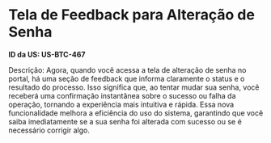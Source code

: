 # Tela de Feedback para Alteração de Senha

**ID da US: US-BTC-467**

Descrição: Agora, quando você acessa a tela de alteração de senha no portal, há uma seção de feedback que informa claramente o status e o resultado do processo. Isso significa que, ao tentar mudar sua senha, você receberá uma confirmação instantânea sobre o sucesso ou falha da operação, tornando a experiência mais intuitiva e rápida. Essa nova funcionalidade melhora a eficiência do uso do sistema, garantindo que você saiba imediatamente se a sua senha foi alterada com sucesso ou se é necessário corrigir algo.